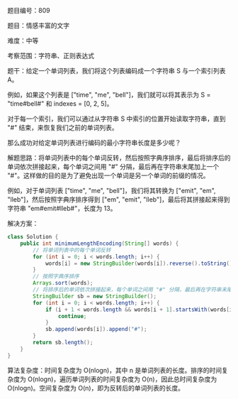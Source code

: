题目编号：809

题目：情感丰富的文字

难度：中等

考察范围：字符串、正则表达式

题干：给定一个单词列表，我们将这个列表编码成一个字符串 S 与一个索引列表 A。

例如，如果这个列表是 ["time", "me", "bell"]，我们就可以将其表示为 S = "time#bell#" 和 indexes = [0, 2, 5]。

对于每一个索引，我们可以通过从字符串 S 中索引的位置开始读取字符串，直到 "#" 结束，来恢复我们之前的单词列表。

那么成功对给定单词列表进行编码的最小字符串长度是多少呢？

解题思路：将单词列表中的每个单词反转，然后按照字典序排序，最后将排序后的单词依次拼接起来，每个单词之间用 "#" 分隔，最后再在字符串末尾加上一个 "#"。这样做的目的是为了避免出现一个单词是另一个单词的前缀的情况。

例如，对于单词列表 ["time", "me", "bell"]，我们将其转换为 ["emit", "em", "lleb"]，然后按照字典序排序得到 ["em", "emit", "lleb"]，最后将其拼接起来得到字符串 "em#emit#lleb#"，长度为 13。

解决方案：

```java
class Solution {
    public int minimumLengthEncoding(String[] words) {
        // 将单词列表中的每个单词反转
        for (int i = 0; i < words.length; i++) {
            words[i] = new StringBuilder(words[i]).reverse().toString();
        }
        // 按照字典序排序
        Arrays.sort(words);
        // 将排序后的单词依次拼接起来，每个单词之间用 "#" 分隔，最后再在字符串末尾加上一个 "#"
        StringBuilder sb = new StringBuilder();
        for (int i = 0; i < words.length; i++) {
            if (i + 1 < words.length && words[i + 1].startsWith(words[i])) {
                continue;
            }
            sb.append(words[i]).append("#");
        }
        return sb.length();
    }
}
```

算法复杂度：时间复杂度为 O(nlogn)，其中 n 是单词列表的长度。排序的时间复杂度为 O(nlogn)，遍历单词列表的时间复杂度为 O(n)，因此总时间复杂度为 O(nlogn)。空间复杂度为 O(n)，即为反转后的单词列表的长度。